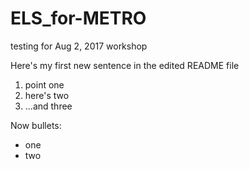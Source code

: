 # ELS_for-METRO
testing for Aug 2, 2017 workshop

Here's my first new sentence in the edited README file
1. point one
2. here's two
3. ...and three

Now bullets:
* one
* two
